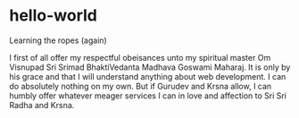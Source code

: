 # hello-world
Learning the ropes (again)

I first of all offer my respectful obeisances unto my spiritual master Om Visnupad Sri Srimad BhaktiVedanta Madhava Goswami Maharaj.
It is only by his grace and that I will understand anything about web development. I can do absolutely nothing on my own. But if Gurudev and Krsna allow, I can humbly offer whatever meager services I can in love and affection to Sri Sri Radha and Krsna.
